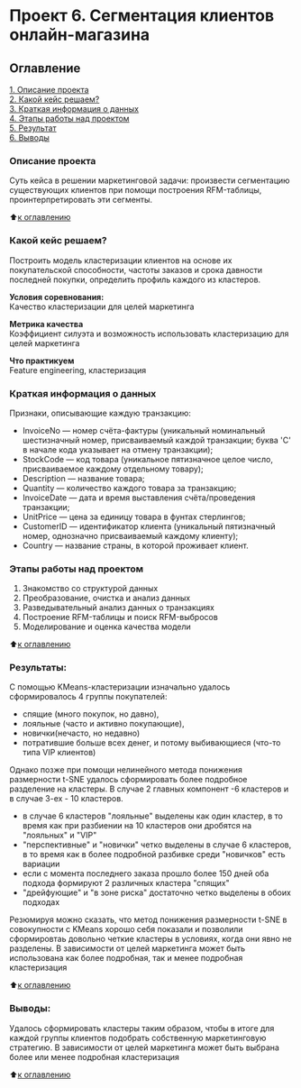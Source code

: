 # Проект 6. Сегментация клиентов онлайн-магазина

## Оглавление  
[1. Описание проекта](.README.md#Описание-проекта)  
[2. Какой кейс решаем?](.README.md#Какой-кейс-решаем)  
[3. Краткая информация о данных](.README.md#Краткая-информация-о-данных)  
[4. Этапы работы над проектом](.README.md#Этапы-работы-над-проектом)  
[5. Результат](.README.md#Результат)    
[6. Выводы](.README.md#Выводы) 

### Описание проекта    
  
Суть кейса в решении маркетинговой задачи: произвести сегментацию существующих клиентов при помощи построения RFM-таблицы, проинтерпретировать эти сегменты.

:arrow_up:[к оглавлению](_)


### Какой кейс решаем?    
Построить модель кластеризации клиентов на основе их покупательской способности, частоты заказов и срока давности последней покупки, определить профиль каждого из кластеров.

**Условия соревнования:**  
Качество кластеризации для целей маркетинга

**Метрика качества**     
Коэффициент силуэта и возможность использовать кластеризацию для целей маркетинга

**Что практикуем**     
Feature engineering, кластеризация

### Краткая информация о данных
Признаки, описывающие каждую транзакцию:

- InvoiceNo — номер счёта-фактуры (уникальный номинальный шестизначный номер, присваиваемый каждой транзакции; буква 'C' в начале кода указывает на отмену транзакции);
- StockCode — код товара (уникальное пятизначное целое число, присваиваемое каждому отдельному товару);
- Description — название товара;
- Quantity — количество каждого товара за транзакцию;
- InvoiceDate — дата и время выставления счёта/проведения транзакции;
- UnitPrice — цена за единицу товара в фунтах стерлингов;
- CustomerID — идентификатор клиента (уникальный пятизначный номер, однозначно присваиваемый каждому клиенту);
- Country — название страны, в которой проживает клиент.


### Этапы работы над проектом  
1. Знакомство со структурой данных 
2. Преобразование, очистка и анализ данных
3. Разведывательный анализ данных о транзакциях
4. Построение RFM-таблицы и поиск RFM-выбросов
5. Моделирование и оценка качества модели

:arrow_up:[к оглавлению](.README.md#Оглавление)


### Результаты:  

C помощью KMeans-кластеризации изначально удалось сформировалось 4 группы покупателей: 
- спящие (много покупок, но давно), 
- лояльные (часто и активно покупающие), 
- новички(нечасто, но недавно) 
- потратившие больше всех денег, и потому выбивающиеся (что-то типа VIP клиентов)

Однако позже при помощи нелинейного метода понижения размерности t-SNE удалось сформировать более подробное разделение на кластеры. В случае 2 главных компонент -6 кластеров и в случае 3-ех - 10 кластеров.

- в случае 6 кластеров "лояльные" выделены как один кластер, в то время как при разбиении на 10 кластеров они дробятся на "лояльных" и "VIP" 
- "перспективные" и "новички" четко выделены в случае 6 кластеров, в то время как в более подробной разбивке среди "новичков" есть вариации
- если с момента последнего заказа прошло более 150 дней оба подхода формируют 2 различных кластера "спящих"
- "дрейфующие" и "в зоне риска" достаточно четко выделены в обоих подходах

Резюмируя можно сказать, что метод понижения размерности t-SNE в совокупности с KMeans хорошо себя показали и позволили сформировтаь довольно четкие кластеры в условиях, когда они явно не разделены. В зависимости от целей маркетинга может быть использована как более подробная, так и менее подробная кластеризация


:arrow_up:[к оглавлению](.README.md#Оглавление)


### Выводы:  
Удалось сформировать кластеры таким образом, чтобы в итоге для каждой группы клиентов подобрать собственную маркетинговую стратегию. В зависимости от целей маркетинга может быть выбрана более или менее подробная кластеризация

:arrow_up:[к оглавлению](.README.md#Оглавление)

